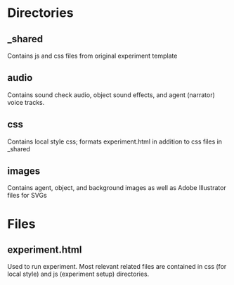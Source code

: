 # Directories

## \_shared

Contains js and css files from original experiment template

## audio

Contains sound check audio, object sound effects, and agent (narrator) voice tracks.

## css

Contains local style css; formats experiment.html in addition to css files in \_shared

## images

Contains agent, object, and background images as well as Adobe Illustrator files for SVGs

# Files

## experiment.html

Used to run experiment. Most relevant related files are contained in css (for local style) and js (experiment setup) directories.